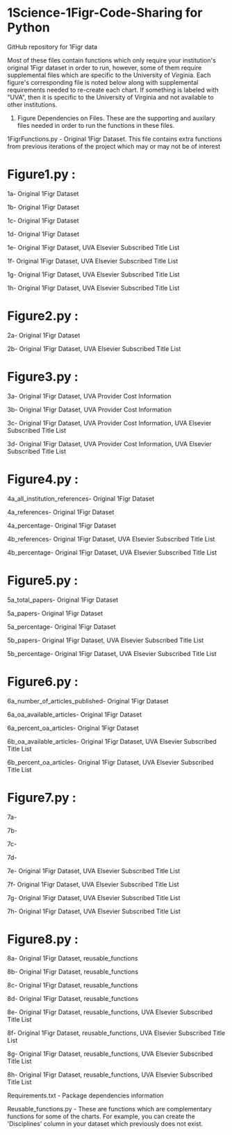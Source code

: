 # 1Science-1Figr-Code-Sharing for Python


GitHub repository for 1Figr data


Most of these files contain functions which only require your institution's original 1Figr dataset in order to run, however, 
some of them require supplemental files which are specific to the University of Virginia. Each figure's corresponding file is 
noted below along with supplemental requirements needed to re-create each chart. If something is labeled with "UVA", then it 
is specific to the University of Virginia and not available to other institutions.


1. Figure Dependencies on Files. These are the supporting and auxilary files needed in order to run the functions in these 
files.

  1FigrFunctions.py - Original 1Figr Dataset. This file contains extra functions from previous iterations of the project which 
may or may not be of interest
  
  # Figure1.py : 
  1a- Original 1Figr Dataset
  
  1b- Original 1Figr Dataset
  
  1c- Original 1Figr Dataset
  
  1d- Original 1Figr Dataset
  
  1e- Original 1Figr Dataset, UVA Elsevier Subscribed Title List
  
  1f- Original 1Figr Dataset, UVA Elsevier Subscribed Title List
  
  1g- Original 1Figr Dataset, UVA Elsevier Subscribed Title List
  
  1h- Original 1Figr Dataset, UVA Elsevier Subscribed Title List
  
  # Figure2.py :
  2a- Original 1Figr Dataset
  
  2b- Original 1Figr Dataset, UVA Elsevier Subscribed Title List
  
  # Figure3.py :
  3a- Original 1Figr Dataset, UVA Provider Cost Information
  
  3b- Original 1Figr Dataset, UVA Provider Cost Information
  
  3c- Original 1Figr Dataset, UVA Provider Cost Information, UVA Elsevier Subscribed Title List
  
  3d- Original 1Figr Dataset, UVA Provider Cost Information, UVA Elsevier Subscribed Title List
  
  # Figure4.py :
  4a_all_institution_references- Original 1Figr Dataset
  
  4a_references- Original 1Figr Dataset
  
  4a_percentage- Original 1Figr Dataset
  
  4b_references- Original 1Figr Dataset, UVA Elsevier Subscribed Title List
  
  4b_percentage- Original 1Figr Dataset, UVA Elsevier Subscribed Title List
  
  # Figure5.py :
  5a_total_papers- Original 1Figr Dataset
  
  5a_papers- Original 1Figr Dataset
  
  5a_percentage- Original 1Figr Dataset
  
  5b_papers- Original 1Figr Dataset, UVA Elsevier Subscribed Title List
  
  5b_percentage- Original 1Figr Dataset, UVA Elsevier Subscribed Title List
  
  # Figure6.py :
  6a_number_of_articles_published- Original 1Figr Dataset
  
  6a_oa_available_articles- Original 1Figr Dataset
  
  6a_percent_oa_articles- Original 1Figr Dataset
  
  6b_oa_available_articles- Original 1Figr Dataset, UVA Elsevier Subscribed Title List
  
  6b_percent_oa_articles- Original 1Figr Dataset, UVA Elsevier Subscribed Title List
  
  # Figure7.py :
  7a-
  
  7b-
  
  7c-
  
  7d-
  
  7e- Original 1Figr Dataset, UVA Elsevier Subscribed Title List
  
  7f- Original 1Figr Dataset, UVA Elsevier Subscribed Title List
  
  7g- Original 1Figr Dataset, UVA Elsevier Subscribed Title List
  
  7h- Original 1Figr Dataset, UVA Elsevier Subscribed Title List
  
  # Figure8.py :
  8a- Original 1Figr Dataset, reusable_functions
  
  8b- Original 1Figr Dataset, reusable_functions
  
  8c- Original 1Figr Dataset, reusable_functions
  
  8d- Original 1Figr Dataset, reusable_functions
  
  8e- Original 1Figr Dataset, reusable_functions, UVA Elsevier Subscribed Title List
  
  8f- Original 1Figr Dataset, reusable_functions, UVA Elsevier Subscribed Title List
  
  8g- Original 1Figr Dataset, reusable_functions, UVA Elsevier Subscribed Title List
  
  8h- Original 1Figr Dataset, reusable_functions, UVA Elsevier Subscribed Title List
  
  Requirements.txt - Package dependencies information
  
  Reusable_functions.py - These are functions which are complementary functions for some of the charts. For example, you can create the 'Disciplines' column in your dataset which previously does not exist. 
